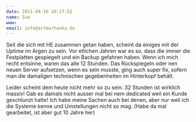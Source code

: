 ```yaml
---
date: 2011-04-16 20:17:52
name: Sue
www: 
email: info@artmarhanka.de
---
```


Seit die sich mit HE zusammen getan haben, scheint da einiges mit der Uptime im Argen zu sein. Vor etlichen Jahren war es so, dass die immer die Festplatten gespiegelt und ein Backup gefahren haben. Wenn ich mich recht entsinne, waren das alle 12 Stunden. Das Rückspiegeln oder nen neuen Server aufsetzen, wenn es sein musste, ging auch super fix, sofern man die damaligen technischen gegebenheiten im Hinterkopf behält. 

Leider scheint dem heute nicht mehr so zu sein. 32 Stunden ist wirklich massiv! Gab es damals nicht ausser mal bei nem dedicated weil ein Kunde geschlunzt hatte! Ich habe meine Sachen auch bei denen, aber nur weil ich die Systeme kenne und Umstellungen nicht so mag. (Habe da mal gearbeitet, ist aber gut 10 Jahre her)